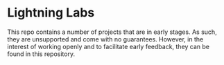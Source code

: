 # Lightning Labs

This repo contains a number of projects that are in early stages. As such, they are unsupported and come with no guarantees. However, in the interest of working openly and to facilitate early feedback, they can be found in this repository.
